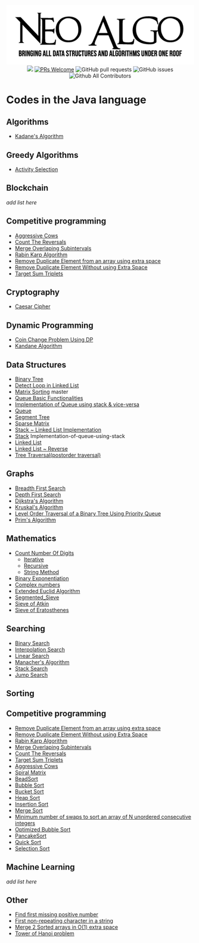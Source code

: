 <p align="center">
    <img src="../img/neo_algo.png"><br>
    <img src="https://img.shields.io/github/license/tesseractcoding/neoalgo?style=flat">
    <a href="http://makeapullrequest.com" target="_blank"><img src="https://img.shields.io/badge/PRs-welcome-brightgreen.svg?style=flat" alt="PRs Welcome"></a>
    <img alt="GitHub pull requests" src="https://img.shields.io/github/issues-pr/tesseractcoding/neoalgo">
    <img alt="GitHub issues" src="https://img.shields.io/github/issues/tesseractcoding/neoalgo">
    <img alt="Github All Contributors" src="https://img.shields.io/github/all-contributors/tesseractcoding/neoalgo">
</p>

# Codes in the Java language

## Algorithms

* [Kadane's Algorithm](Algorithms/kadanes_Java.java)

## Greedy Algorithms

* [Activity Selection](Greedy_Algorithms/Active_Selection.java)

## Blockchain

_add list here_

## Competitive programming

* [Aggressive Cows](cp/AggressiveCows.java)
* [Count The Reversals](cp/Count_The_Reversals.java)
* [Merge Overlaping Subintervals](cp/MergeOverlappingArray.java)
* [Rabin Karp Algorithm](cp/Rabin_Karp.java)
* [Remove Duplicate Element from an array using extra space](cp/RemoveDuplicateElement.java)
* [Remove Duplicate Element Without using Extra Space](cp/RemoveDuplicateElementWithoutExtraSpace.java)
* [Target Sum Triplets](cp/target_sum_triplets.java)

## Cryptography

* [Caesar Cipher](cryptography/ceaserCipher.java)

## Dynamic Programming

* [Coin Change Problem Using DP](dp/CoinChangeUsingDp.java)
* [Kandane Algorithm](dp/Kadane_Algorithm.java)

## Data Structures

* [Binary Tree](ds/Binary_Tree.java)
* [Detect Loop in Linked List](DetectLoopLL.java)
* [Matrix Sorting](ds/MatrixSorting.java) master
* [Queue Basic Functionalities](ds/queue.java)
* [Implementation of Queue using stack & vice-versa](ds/QueueandStack.java)
* [Queue](ds/Queuell.java)
* [Segment Tree](ds/SegmentTree.java)
* [Sparse Matrix](ds/SparseMatrix.java)
* [Stack ~ Linked List Implementation](ds/Stack.java)
* [Stack](ds/Stackll.java) Implementation-of-queue-using-stack
* [Linked List](ds/linkedList.java )
* [Linked List ~ Reverse](ds/linkedListReverse.java )
* [Tree Traversal(postorder traversal)](ds/postorder_Traversal.java)

## Graphs

* [Breadth First Search](graphs/BFS.java)
* [Depth First Search](graphs/DFS.java)
* [Dijkstra's Algorithm](graphs/Dijkstra.java)
* [Kruskal's Algorithm](graphs/Kruskal_Algorithm.java)
* [Level Order Traversal of a Binary Tree Using Priority Queue](graphs/LevelOrderTraversalInQueue.java)
* [Prim's Algorithm](graphs/Prim_Algorithm.java)

## Mathematics

* [Count Number Of Digits](math/countDigits)
  * [Iterative](countDigits/iterative.java)
  * [Recursive](countDigits/recursive.java)
  * [String Method](countDigits/stringmethod.java)
* [Binary Exponentiation](math/Binary_Exponentiation.java)
* [Complex numbers](math/Complex.java)
* [Extended Euclid Algorithm](math/ExtendedEuclidAlgo.java)
* [Segmented_Sieve](math/Segmented_Sieve.java)
* [Sieve of Atkin](math/sieveOfAtkin.java)
* [Sieve of Eratosthenes](math/SieveOfEratosthenes.java)

## Searching

* [Binary Search](search/Binary_search.java)
* [Interpolation Search](search/Interpolation_search.java)
* [Linear Search](search/Linear_search.java)
* [Manacher's Algorithm](search/ManacherAlgorithm.java)
* [Stack Search](search/Stack_Search.java)
* [Jump Search](search/jumpSearch.java)

## Sorting

## Competitive programming
* [Remove Duplicate Element from an array using extra space](cp/RemoveDuplicateElement.java)
* [Remove Duplicate Element Without using Extra Space](cp/RemoveDuplicateElementWithoutExtraSpace.java)
* [Rabin Karp Algorithm](cp/Rabin_Karp.java)
* [Merge Overlaping Subintervals](cp/MergeOverlappingArray.java)
* [Count The Reversals](cp/Count_The_Reversals.java)
* [Target Sum Triplets](cp/target_sum_triplets.java)
* [Aggressive Cows](cp/AggressiveCows.java)
* [Spiral Matrix](cp/Spiral_Matrix.java)
* [BeadSort](sort/BeadSort.java)
* [Bubble Sort](sort/BubbleSort.java)
* [Bucket Sort](sort/BucketSort.java)
* [Heap Sort](sort/HeapSort.java)
* [Insertion Sort](sort/InsertionSort.java)
* [Merge Sort](sort/Merge_sort.java)
* [Minimum number of swaps to sort an array of N unordered consecutive integers](sort/MinimumSwapsForNIntegers.java)
* [Optimized Bubble Sort](sort/OptimizedBubbleSort.java)
* [PancakeSort](sort/PancakeSort.java)
* [Quick Sort](sort/QuickSort.java)
* [Selection Sort](sort/SelectionSort.java)

## Machine Learning

_add list here_

## Other

* [Find first missing positive number](other/FirstMissingPositiveNumber.java)
* [First non-repeating character in a string](other/FirstNonRepeatingChar.java)
* [Merge 2 Sorted arrays in O(1) extra space](other/MergeSortedArrays.java)
* [Tower of Hanoi problem](other/TowerOfHanoi.java)
